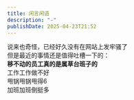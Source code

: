 ```yaml
---
title: 闲言闲语
description: "-"
publishDate: 2025-04-23T21:52
---
```

说来也奇怪，已经好久没有在网站上发牢骚了  
但是最近的事情还是值得吐槽一下的：  
**移不动的员工真的是属草台班子的**  
工作工作做不好  
甩锅甩锅甩得6  
加班加班倒挺多  

